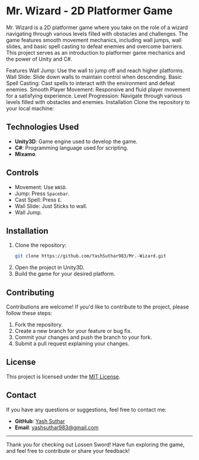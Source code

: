 # Mr. Wizard - 2D Platformer Game
Mr. Wizard is a 2D platformer game where you take on the role of a wizard navigating through various levels filled with obstacles and challenges. The game features smooth movement mechanics, including wall jumps, wall slides, and basic spell casting to defeat enemies and overcome barriers. This project serves as an introduction to platformer game mechanics and the power of Unity and C#.

Features
Wall Jump: Use the wall to jump off and reach higher platforms.
Wall Slide: Slide down walls to maintain control when descending.
Basic Spell Casting: Cast spells to interact with the environment and defeat enemies.
Smooth Player Movement: Responsive and fluid player movement for a satisfying experience.
Level Progression: Navigate through various levels filled with obstacles and enemies.
Installation
Clone the repository to your local machine:

## Technologies Used

- **Unity3D**: Game engine used to develop the game.
- **C#**: Programming language used for scripting.
- **Mixamo**.

## Controls
   - Movement: Use `WASD`.
   - Jump: Press `Spacebar`.
   - Cast Spell: Press `E`.
   - Wall Slide: Just Sticks to wall.
   - Wall Jump.
## Installation

1. Clone the repository:
   ```bash
   git clone https://github.com/YashSuthar983/Mr.-Wizard.git
   ```
2. Open the project in Unity3D.
3. Build the game for your desired platform.

## Contributing

Contributions are welcome! If you'd like to contribute to the project, please follow these steps:

1. Fork the repository.
2. Create a new branch for your feature or bug fix.
3. Commit your changes and push the branch to your fork.
4. Submit a pull request explaining your changes.

## License

This project is licensed under the [MIT License](LICENSE).

## Contact

If you have any questions or suggestions, feel free to contact me:

- **GitHub**: [Yash Suthar](https://github.com/YashSuthar983)
- **Email**: yashsuthar983@gmail.com

---

Thank you for checking out Lossen Sword! Have fun exploring the game, and feel free to contribute or share your feedback!
